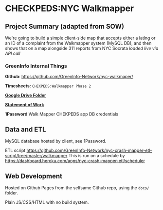 # CHECKPEDS:NYC Walkmapper

## Project Summary (adapted from SOW)

We're going to build a simple client-side map that accepts either a latlng or an ID of a complaint from the Walkmapper system (MySQL DB), and then shows that on a map alongside 311 reports from NYC Socrata _loaded live via API call_


### GreenInfo Internal Things

**Github**: https://github.com/GreenInfo-Network/nyc-walkmaper/

**Timesheets:**  `CHEKPEDS:Walkmapper Phase 2`

[**Google Drive Folder**](https://drive.google.com/drive/folders/1r-1BhH087l6z-Tb_XRdIWlYI3kwRHdcG)

[**Statement of Work**](https://docs.google.com/spreadsheets/d/1oCblwfg2ddVrbfQ9TJFAMmPQSIvZvhh6VvCKcH9UIxQ/edit#gid=75779139)

**1Password** Walk Mapper CHEKPEDS app DB credentials



## Data and ETL

MySQL database hosted by client, see 1Password.

ETL script https://github.com/GreenInfo-Network/nyc-crash-mapper-etl-script/tree/master/walkmapper This is run on a schedule by https://dashboard.heroku.com/apps/nyc-crash-mapper-etl/scheduler


## Web Development

Hosted on Github Pages from the selfsame Github repo, using the `docs/` folder.

Plain JS/CSS/HTML with no build system.

